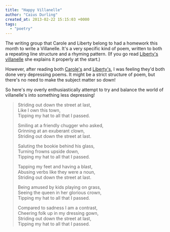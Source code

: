 ```yaml
---
title: "Happy Villanelle"
author: "Caius Durling"
created_at: 2013-02-22 15:15:03 +0000
tags:
  - "poetry"
---
```


The writing group that Carole and Liberty belong to had a homework this month to write a Villanelle. It's a very specific kind of poem, written to both a repeating line structure and a rhyming pattern. (If you go read [Liberty's villanelle][libv] she explains it properly at the start.)

However, after reading both [Carole's][heidi] and [Liberty's][libv], I was feeling they'd both done very depressing poems. It might be a strict structure of poem, but there's no need to make the subject matter so down!

[heidi]: http://carolefindsherwings.wordpress.com/2013/02/23/ward-26-a-villanelle/
[libv]: http://libertyfallsdown.wordpress.com/2013/02/22/villanelle/

So here's my overly enthusiastically attempt to try and balance the world of villanelle's into something less depressing!

> Striding out down the street at last,  
> Like I own this town,  
> Tipping my hat to all that I passed.
> 
> Smiling at a friendly chugger who asked,  
> Grinning at an exuberant clown,  
> Striding out down the street at last.
> 
> Saluting the bookie behind his glass,  
> Turning frowns upside down,  
> Tipping my hat to all that I passed.
> 
> Tapping my feet and having a blast,  
> Abusing verbs like they were a noun,  
> Striding out down the street at last.
> 
> Being amused by kids playing on grass,  
> Seeing the queen in her glorious crown,  
> Tipping my hat to all that I passed.
> 
> Compared to sadness I am a contrast,  
> Cheering folk up in my dressing gown,  
> Striding out down the street at last,  
> Tipping my hat to all that I passed.
